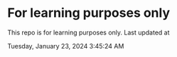 # For learning purposes only
This repo is for learning purposes only.
Last updated at

Tuesday, January 23, 2024 3:45:24 AM

